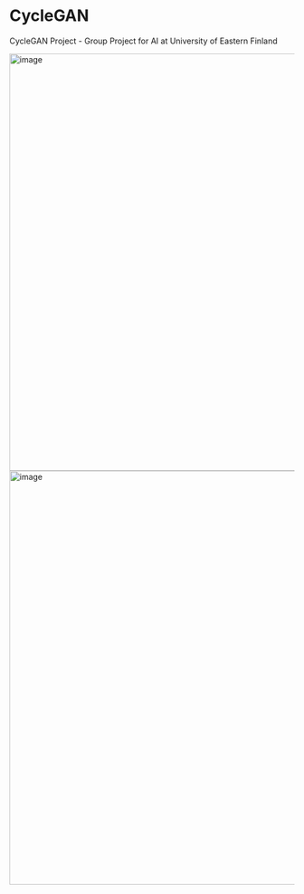 # CycleGAN
CycleGAN Project - Group Project for AI at University of Eastern Finland

<img width="737" alt="image" src="https://user-images.githubusercontent.com/39055744/214406731-365ad16a-4e7b-42f7-a611-d3cb42e76781.png">



<img width="731" alt="image" src="https://user-images.githubusercontent.com/39055744/214406814-a6ef63d2-aff8-42c7-9088-9ff004c068db.png">

